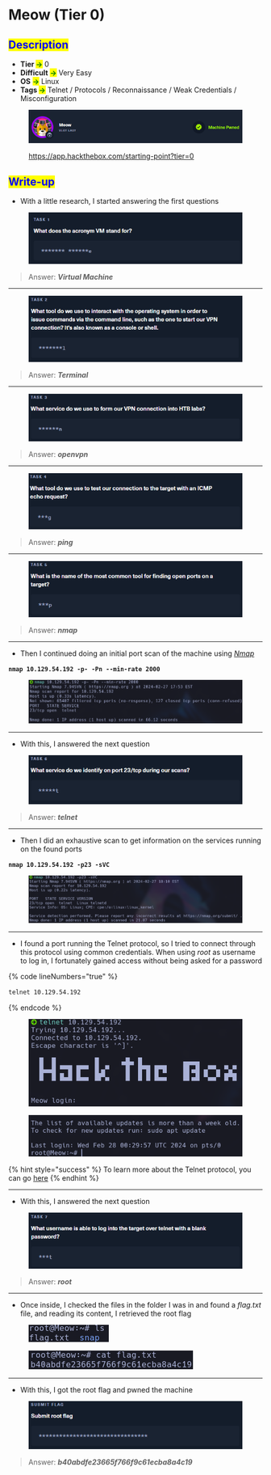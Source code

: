# Meow (Tier 0)

## <mark style="color:blue;">Description</mark>

* **Tier&#x20;**<mark style="color:green;">**->**</mark> 0
* **Difficult** <mark style="color:green;">**->**</mark> Very Easy
* **OS** <mark style="color:green;">**->**</mark> Linux
* **Tags&#x20;**<mark style="color:green;">**->**</mark> Telnet / Protocols / Reconnaissance / Weak Credentials / Misconfiguration

<figure><img src="../../.gitbook/assets/image (19) (1) (1) (1).png" alt=""><figcaption><p><a href="https://app.hackthebox.com/starting-point?tier=0">https://app.hackthebox.com/starting-point?tier=0</a></p></figcaption></figure>

## <mark style="color:blue;">Write-up</mark>

* With a little research, I started answering the first questions&#x20;

<figure><img src="../../.gitbook/assets/image (27) (1) (1) (1).png" alt=""><figcaption></figcaption></figure>

> Answer: _**Virtual Machine**_

***

<figure><img src="../../.gitbook/assets/image (28) (1) (1) (1).png" alt=""><figcaption></figcaption></figure>

> Answer: _**Terminal**_

***

<figure><img src="../../.gitbook/assets/image (29) (1) (1) (1).png" alt=""><figcaption></figcaption></figure>

> Answer: _**openvpn**_

***

<figure><img src="../../.gitbook/assets/image (30) (1) (1) (1).png" alt=""><figcaption></figcaption></figure>

> Answer: _**ping**_

***

<figure><img src="../../.gitbook/assets/image (31) (1) (1) (1).png" alt=""><figcaption></figcaption></figure>

> Answer: _**nmap**_

***

* Then I continued doing an initial port scan of the machine using [_Nmap_](../../networks/tools-and-utilities.md#nmap)

<pre class="language-bash" data-line-numbers><code class="lang-bash"><strong>nmap 10.129.54.192 -p- -Pn --min-rate 2000
</strong></code></pre>

<figure><img src="../../.gitbook/assets/image (24) (1) (1) (1).png" alt=""><figcaption></figcaption></figure>

***

* With this, I answered the next question

<figure><img src="../../.gitbook/assets/image (32) (1) (1) (1).png" alt=""><figcaption></figcaption></figure>

> Answer: _**telnet**_

***

* Then I did an exhaustive scan to get information on the services running on the found ports

<pre class="language-bash" data-line-numbers><code class="lang-bash"><strong>nmap 10.129.54.192 -p23 -sVC
</strong></code></pre>

<figure><img src="../../.gitbook/assets/image (25) (1) (1) (1).png" alt=""><figcaption></figcaption></figure>

***

* I found a port running the Telnet protocol, so I tried to connect through this protocol using common credentials. When using _root_ as username to log in, I fortunately gained access without being asked for a password

{% code lineNumbers="true" %}
```bash
telnet 10.129.54.192
```
{% endcode %}

<div align="center" data-full-width="false"><figure><img src="../../.gitbook/assets/image (33) (1) (1) (1).png" alt=""><figcaption></figcaption></figure></div>

<figure><img src="../../.gitbook/assets/image (38) (1) (1) (1).png" alt=""><figcaption></figcaption></figure>

{% hint style="success" %}
To learn more about the Telnet protocol, you can go [here](../../networks/protocols/telnet.md)
{% endhint %}

***

* With this, I answered the next question

<figure><img src="../../.gitbook/assets/image (37) (1) (1) (1).png" alt=""><figcaption></figcaption></figure>

> Answer: _**root**_

***

* Once inside, I checked the files in the folder I was in and found a _flag.txt_ file, and reading its content, I retrieved the root flag

<figure><img src="../../.gitbook/assets/image (41) (1) (1) (1).png" alt=""><figcaption></figcaption></figure>

<figure><img src="../../.gitbook/assets/image (40) (1) (1) (1).png" alt=""><figcaption></figcaption></figure>

***

* With this, I got the root flag and pwned the machine

<figure><img src="../../.gitbook/assets/image (39) (1) (1) (1).png" alt=""><figcaption></figcaption></figure>

> Answer: _**b40abdfe23665f766f9c61ecba8a4c19**_
